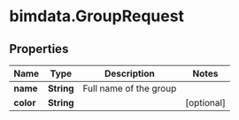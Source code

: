 # bimdata.GroupRequest

## Properties

Name | Type | Description | Notes
------------ | ------------- | ------------- | -------------
**name** | **String** | Full name of the group | 
**color** | **String** |  | [optional] 


